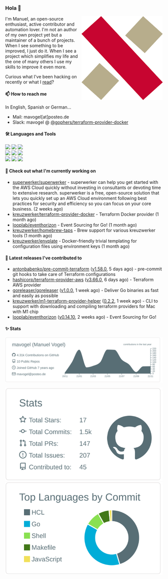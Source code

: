 ### Hola 👋

<img align="right" src="https://raw.githubusercontent.com/kreuzwerkerbot/kreuzwerkerbot/master/assets/xw.png" width="260">

I'm Manuel, an open-source enthusiast, active contributor and automation lover. I'm not an author of my own project 
yet but a maintainer of a bunch of projects. When I see something to be improved, I just do it. When I see a project
which simplifies my life and the one of many others I use my skills to improve it even more.

Curious what I've been hacking on recently or what I [read](https://www.goodreads.com/user/show/128554892-manuel-vogel)?

#### 📫 How to reach me
In English, Spanish or German...

- Mail: mavogel[at]posteo.de
- Slack: mavogel @ [@gophers/terraform-provider-docker](https://gophers.slack.com/archives/C01G9TN5V36)

#### 🛠 Languages and Tools
<p>

  <code><img width="10%" src="https://www.vectorlogo.zone/logos/golang/golang-horizontal.svg"></code>
  <code><img width="10%" src="https://www.vectorlogo.zone/logos/typescriptlang/typescriptlang-official.svg"></code>
  <code><img width="10%" src="https://www.vectorlogo.zone/logos/nodejs/nodejs-horizontal.svg"></code>
  <br />
  <code><img width="10%" src="https://www.vectorlogo.zone/logos/amazon_aws/amazon_aws-ar21.svg"></code>
  <code><img width="10%" src="https://www.vectorlogo.zone/logos/terraformio/terraformio-ar21.svg"></code>
  <code><img width="10%" src="https://www.vectorlogo.zone/logos/gnu_bash/gnu_bash-ar21.svg"></code>
  <br />
  <code><img width="10%" src="https://www.vectorlogo.zone/logos/kubernetes/kubernetes-ar21.svg"></code>
  <code><img width="10%" src="https://www.vectorlogo.zone/logos/docker/docker-ar21.svg"></code>
  <code><img width="10%" src="https://www.vectorlogo.zone/logos/containerdio/containerdio-ar21.svg"></code>
  <br />
 
</p>

#### 👷 Check out what I'm currently working on

- [superwerker/superwerker](https://github.com/superwerker/superwerker) - superwerker can help you get started with the AWS Cloud quickly without investing in consultants or devoting time to extensive research. superwerker is a free, open-source solution that lets you quickly set up an AWS Cloud environment following best practices for security and efficiency so you can focus on your core business.  (2 weeks ago)
- [kreuzwerker/terraform-provider-docker](https://github.com/kreuzwerker/terraform-provider-docker) - Terraform Docker provider (1 month ago)
- [looplab/eventhorizon](https://github.com/looplab/eventhorizon) - Event Sourcing for Go! (1 month ago)
- [kreuzwerker/homebrew-taps](https://github.com/kreuzwerker/homebrew-taps) - Brew support for various kreuzwerker tools (1 month ago)
- [kreuzwerker/envplate](https://github.com/kreuzwerker/envplate) - Docker-friendly trivial templating for configuration files using environment keys (1 month ago)

#### 🔭 Latest releases I've contributed to

- [antonbabenko/pre-commit-terraform](https://github.com/antonbabenko/pre-commit-terraform) ([v1.58.0](https://github.com/antonbabenko/pre-commit-terraform/releases/tag/v1.58.0), 5 days ago) - pre-commit git hooks to take care of Terraform configurations
- [hashicorp/terraform-provider-aws](https://github.com/hashicorp/terraform-provider-aws) ([v3.66.0](https://github.com/hashicorp/terraform-provider-aws/releases/tag/v3.66.0), 6 days ago) - Terraform AWS provider
- [goreleaser/goreleaser](https://github.com/goreleaser/goreleaser) ([v1.0.0](https://github.com/goreleaser/goreleaser/releases/tag/v1.0.0), 1 week ago) - Deliver Go binaries as fast and easily as possible
- [kreuzwerker/m1-terraform-provider-helper](https://github.com/kreuzwerker/m1-terraform-provider-helper) ([0.2.2](https://github.com/kreuzwerker/m1-terraform-provider-helper/releases/tag/0.2.2), 1 week ago) - CLI to support with downloading and compiling terraform providers for Mac with M1 chip
- [looplab/eventhorizon](https://github.com/looplab/eventhorizon) ([v0.14.10](https://github.com/looplab/eventhorizon/releases/tag/v0.14.10), 2 weeks ago) - Event Sourcing for Go!
#### ✨ Stats

[![](https://raw.githubusercontent.com/mavogel/mavogel/master/profile-summary-card-output/default/0-profile-details.svg)](https://github.com/vn7n24fzkq/github-profile-summary-cards)

[![](https://raw.githubusercontent.com/mavogel/mavogel/master/profile-summary-card-output/default/3-stats.svg)](https://github.com/vn7n24fzkq/github-profile-summary-cards)
[![](https://raw.githubusercontent.com/mavogel/mavogel/master/profile-summary-card-output/default/2-most-commit-language.svg)](https://github.com/vn7n24fzkq/github-profile-summary-cards)

